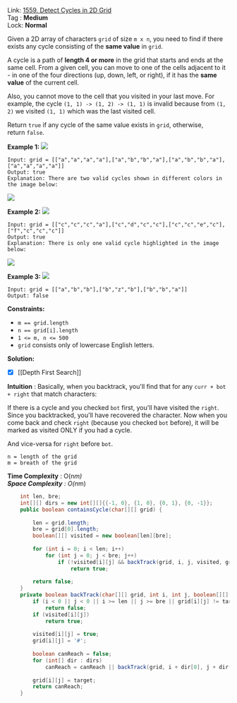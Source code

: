 Link: [1559. Detect Cycles in 2D Grid](https://leetcode.com/problems/detect-cycles-in-2d-grid/) <br>
Tag : **Medium**<br>
Lock: **Normal**

Given a 2D array of characters `grid` of size `m x n`, you need to find if there exists any cycle consisting of the **same value** in `grid`.

A cycle is a path of **length 4 or more** in the grid that starts and ends at the same cell. From a given cell, you can move to one of the cells adjacent to it - in one of the four directions (up, down, left, or right), if it has the **same value** of the current cell.

Also, you cannot move to the cell that you visited in your last move. For example, the cycle `(1, 1) -> (1, 2) -> (1, 1)` is invalid because from `(1, 2)` we visited `(1, 1)` which was the last visited cell.

Return `true` if any cycle of the same value exists in `grid`, otherwise, return `false`.

**Example 1:**
**![](https://assets.leetcode.com/uploads/2020/07/15/1.png)**

```
Input: grid = [["a","a","a","a"],["a","b","b","a"],["a","b","b","a"],["a","a","a","a"]]
Output: true
Explanation: There are two valid cycles shown in different colors in the image below:
```
![](https://assets.leetcode.com/uploads/2020/07/15/11.png)

**Example 2:**
**![](https://assets.leetcode.com/uploads/2020/07/15/22.png)**
```
Input: grid = [["c","c","c","a"],["c","d","c","c"],["c","c","e","c"],["f","c","c","c"]]
Output: true
Explanation: There is only one valid cycle highlighted in the image below:
```
![](https://assets.leetcode.com/uploads/2020/07/15/2.png)

**Example 3:**
**![](https://assets.leetcode.com/uploads/2020/07/15/3.png)**
```
Input: grid = [["a","b","b"],["b","z","b"],["b","b","a"]]
Output: false
```

**Constraints:**
-   `m == grid.length`
-   `n == grid[i].length`
-   `1 <= m, n <= 500`
-   `grid` consists only of lowercase English letters.

**Solution:**
- [x] [[Depth First Search]]

**Intuition** :
Basically, when you backtrack, you'll find that for any `curr + bot + right` that match characters:

If there is a cycle and you checked `bot` first, you'll have visited the `right`.  
Since you backtracked, you'll have recovered the character. Now when you come back and check `right` (because you checked `bot` before), it will be marked as visited ONLY if you had a cycle.

And vice-versa for `right` before `bot`.

```
n = length of the grid
m = breath of the grid
```
**Time Complexity** : O(n*m)<br>
**Space Complexity** : O(n*m)

```java
    int len, bre;
    int[][] dirs = new int[][]{{-1, 0}, {1, 0}, {0, 1}, {0, -1}};
    public boolean containsCycle(char[][] grid) {
     
        len = grid.length;
        bre = grid[0].length;
        boolean[][] visited = new boolean[len][bre];
        
        for (int i = 0; i < len; i++)
            for (int j = 0; j < bre; j++)
                if (!visited[i][j] && backTrack(grid, i, j, visited, grid[i][j]))
                    return true;
        
        return false;
    }
    private boolean backTrack(char[][] grid, int i, int j, boolean[][] visited, char target) {
        if (i < 0 || j < 0 || i >= len || j >= bre || grid[i][j] != target)
            return false;
        if (visited[i][j])
            return true;
        
        visited[i][j] = true;
        grid[i][j] = '#';
        
        boolean canReach = false;
        for (int[] dir : dirs)
            canReach = canReach || backTrack(grid, i + dir[0], j + dir[1], visited, target);
        
        grid[i][j] = target;
        return canReach;
    }
```
